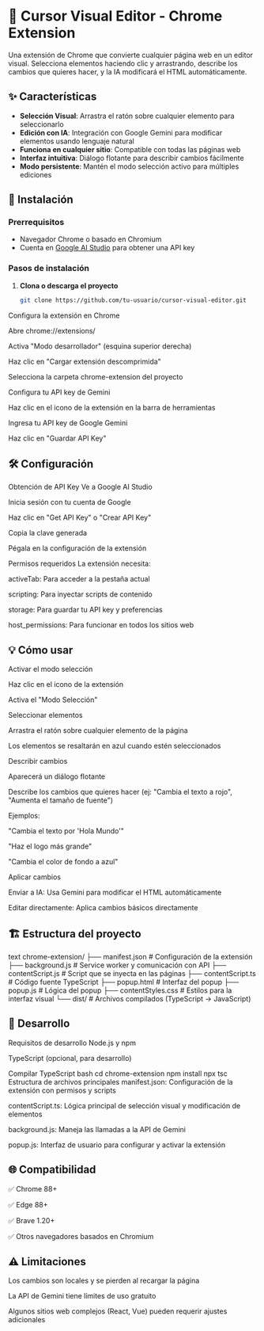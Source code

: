 # 🎯 Cursor Visual Editor - Chrome Extension

Una extensión de Chrome que convierte cualquier página web en un editor visual. Selecciona elementos haciendo clic y arrastrando, describe los cambios que quieres hacer, y la IA modificará el HTML automáticamente.

## ✨ Características

- **Selección Visual**: Arrastra el ratón sobre cualquier elemento para seleccionarlo
- **Edición con IA**: Integración con Google Gemini para modificar elementos usando lenguaje natural
- **Funciona en cualquier sitio**: Compatible con todas las páginas web
- **Interfaz intuitiva**: Diálogo flotante para describir cambios fácilmente
- **Modo persistente**: Mantén el modo selección activo para múltiples ediciones

## 🚀 Instalación

### Prerrequisitos
- Navegador Chrome o basado en Chromium
- Cuenta en [Google AI Studio](https://aistudio.google.com/) para obtener una API key

### Pasos de instalación

1. **Clona o descarga el proyecto**
   ```bash
   git clone https://github.com/tu-usuario/cursor-visual-editor.git
Configura la extensión en Chrome

Abre chrome://extensions/

Activa "Modo desarrollador" (esquina superior derecha)

Haz clic en "Cargar extensión descomprimida"

Selecciona la carpeta chrome-extension del proyecto

Configura tu API key de Gemini

Haz clic en el icono de la extensión en la barra de herramientas

Ingresa tu API key de Google Gemini

Haz clic en "Guardar API Key"

## 🛠️ Configuración
Obtención de API Key
Ve a Google AI Studio

Inicia sesión con tu cuenta de Google

Haz clic en "Get API Key" o "Crear API Key"

Copia la clave generada

Pégala en la configuración de la extensión

Permisos requeridos
La extensión necesita:

activeTab: Para acceder a la pestaña actual

scripting: Para inyectar scripts de contenido

storage: Para guardar tu API key y preferencias

host_permissions: Para funcionar en todos los sitios web

## 💡 Cómo usar
Activar el modo selección

Haz clic en el icono de la extensión

Activa el "Modo Selección"

Seleccionar elementos

Arrastra el ratón sobre cualquier elemento de la página

Los elementos se resaltarán en azul cuando estén seleccionados

Describir cambios

Aparecerá un diálogo flotante

Describe los cambios que quieres hacer (ej: "Cambia el texto a rojo", "Aumenta el tamaño de fuente")

Ejemplos:

"Cambia el texto por 'Hola Mundo'"

"Haz el logo más grande"

"Cambia el color de fondo a azul"

Aplicar cambios

Enviar a IA: Usa Gemini para modificar el HTML automáticamente

Editar directamente: Aplica cambios básicos directamente

## 🏗️ Estructura del proyecto
text
chrome-extension/
├── manifest.json          # Configuración de la extensión
├── background.js          # Service worker y comunicación con API
├── contentScript.js       # Script que se inyecta en las páginas
├── contentScript.ts       # Código fuente TypeScript
├── popup.html            # Interfaz del popup
├── popup.js              # Lógica del popup
├── contentStyles.css     # Estilos para la interfaz visual
└── dist/                 # Archivos compilados (TypeScript → JavaScript)
## 🔧 Desarrollo
Requisitos de desarrollo
Node.js y npm

TypeScript (opcional, para desarrollo)

Compilar TypeScript
bash
cd chrome-extension
npm install
npx tsc
Estructura de archivos principales
manifest.json: Configuración de la extensión con permisos y scripts

contentScript.ts: Lógica principal de selección visual y modificación de elementos

background.js: Maneja las llamadas a la API de Gemini

popup.js: Interfaz de usuario para configurar y activar la extensión

## 🌐 Compatibilidad
✅ Chrome 88+

✅ Edge 88+

✅ Brave 1.20+

✅ Otros navegadores basados en Chromium

## ⚠️ Limitaciones
Los cambios son locales y se pierden al recargar la página

La API de Gemini tiene límites de uso gratuito

Algunos sitios web complejos (React, Vue) pueden requerir ajustes adicionales
